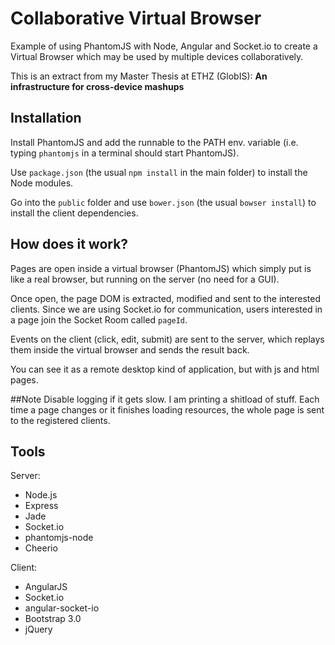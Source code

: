 # Collaborative Virtual Browser

Example of using PhantomJS with Node, Angular and Socket.io to create a Virtual Browser which may be used by multiple devices collaboratively.

This is an extract from my Master Thesis at ETHZ (GlobIS): **An infrastructure for cross-device mashups**

## Installation

Install PhantomJS and add the runnable to the PATH env. variable (i.e. typing `phantomjs` in a terminal should start PhantomJS).

Use `package.json` (the usual `npm install` in the main folder) to install the Node modules. 

Go into the `public` folder and use `bower.json` (the usual `bowser install`) to install the client dependencies.

## How does it work?

Pages are open inside a virtual browser (PhantomJS) which simply put is like a real browser, but running on the server (no need for a GUI).

Once open, the page DOM is extracted, modified and sent to the interested clients. Since we are using Socket.io for communication, users interested in a page join the Socket Room called `pageId`.

Events on the client (click, edit, submit) are sent to the server, which replays them inside the virtual browser and sends the result back.

You can see it as a remote desktop kind of application, but with js and html pages.


##Note
Disable logging if it gets slow. I am printing a shitload of stuff. Each time a page changes or it finishes loading resources, the whole page is sent to the registered clients.


## Tools
Server:
* Node.js
* Express
* Jade
* Socket.io
* phantomjs-node
* Cheerio

Client:
* AngularJS
* Socket.io
* angular-socket-io
* Bootstrap 3.0
* jQuery
